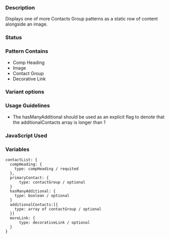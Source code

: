### Description
Displays one of more Contacts Group patterns as a static row of content alongside an image.

### Status


### Pattern Contains
* Comp Heading
* Image
* Contact Group
* Decorative Link

### Variant options

### Usage Guidelines
* The hasManyAdditional should be used as an explicit flag to denote that the additionalContacts array is longer than 1

### JavaScript Used


### Variables
~~~
contactList: {
  compHeading: {
    type: compHeading / requited
  },
  primaryContact: {
      type: contactGroup / optional
  }
  hasManyAdditional: {
    type: boolean / optional
  }
  additionalContacts:[{
    type: array of contactGroup / optional
  }]
  moreLink: {
      type: decorativeLink / optional
  }
}
~~~
